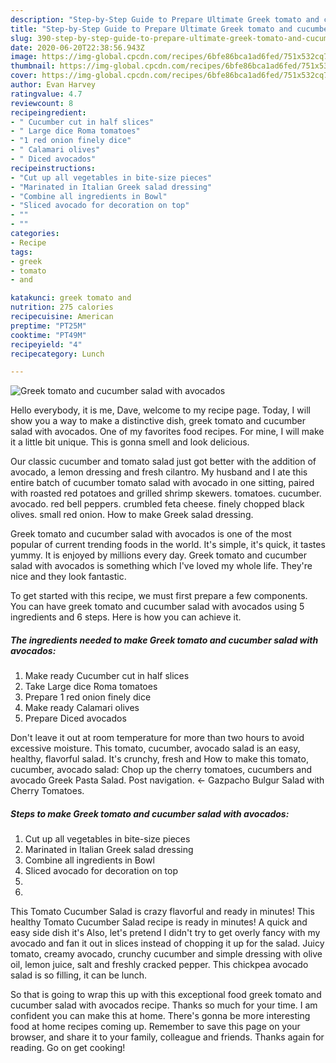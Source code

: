 ```yaml
---
description: "Step-by-Step Guide to Prepare Ultimate Greek tomato and cucumber salad with avocados"
title: "Step-by-Step Guide to Prepare Ultimate Greek tomato and cucumber salad with avocados"
slug: 390-step-by-step-guide-to-prepare-ultimate-greek-tomato-and-cucumber-salad-with-avocados
date: 2020-06-20T22:38:56.943Z
image: https://img-global.cpcdn.com/recipes/6bfe86bca1ad6fed/751x532cq70/greek-tomato-and-cucumber-salad-with-avocados-recipe-main-photo.jpg
thumbnail: https://img-global.cpcdn.com/recipes/6bfe86bca1ad6fed/751x532cq70/greek-tomato-and-cucumber-salad-with-avocados-recipe-main-photo.jpg
cover: https://img-global.cpcdn.com/recipes/6bfe86bca1ad6fed/751x532cq70/greek-tomato-and-cucumber-salad-with-avocados-recipe-main-photo.jpg
author: Evan Harvey
ratingvalue: 4.7
reviewcount: 8
recipeingredient:
- " Cucumber cut in half slices"
- " Large dice Roma tomatoes"
- "1 red onion finely dice"
- " Calamari olives"
- " Diced avocados"
recipeinstructions:
- "Cut up all vegetables in bite-size pieces"
- "Marinated in Italian Greek salad dressing"
- "Combine all ingredients in Bowl"
- "Sliced avocado for decoration on top"
- ""
- ""
categories:
- Recipe
tags:
- greek
- tomato
- and

katakunci: greek tomato and 
nutrition: 275 calories
recipecuisine: American
preptime: "PT25M"
cooktime: "PT49M"
recipeyield: "4"
recipecategory: Lunch

---
```



![Greek tomato and cucumber salad with avocados](https://img-global.cpcdn.com/recipes/6bfe86bca1ad6fed/751x532cq70/greek-tomato-and-cucumber-salad-with-avocados-recipe-main-photo.jpg)

Hello everybody, it is me, Dave, welcome to my recipe page. Today, I will show you a way to make a distinctive dish, greek tomato and cucumber salad with avocados. One of my favorites food recipes. For mine, I will make it a little bit unique. This is gonna smell and look delicious.

Our classic cucumber and tomato salad just got better with the addition of avocado, a lemon dressing and fresh cilantro. My husband and I ate this entire batch of cucumber tomato salad with avocado in one sitting, paired with roasted red potatoes and grilled shrimp skewers. tomatoes. cucumber. avocado. red bell peppers. crumbled feta cheese. finely chopped black olives. small red onion. How to make Greek salad dressing.

Greek tomato and cucumber salad with avocados is one of the most popular of current trending foods in the world. It's simple, it's quick, it tastes yummy. It is enjoyed by millions every day. Greek tomato and cucumber salad with avocados is something which I've loved my whole life. They're nice and they look fantastic.


To get started with this recipe, we must first prepare a few components. You can have greek tomato and cucumber salad with avocados using 5 ingredients and 6 steps. Here is how you can achieve it.

<!--inarticleads1-->

##### The ingredients needed to make Greek tomato and cucumber salad with avocados:

1. Make ready  Cucumber cut in half slices
1. Take  Large dice Roma tomatoes
1. Prepare 1 red onion finely dice
1. Make ready  Calamari olives
1. Prepare  Diced avocados


Don&#39;t leave it out at room temperature for more than two hours to avoid excessive moisture. This tomato, cucumber, avocado salad is an easy, healthy, flavorful salad. It&#39;s crunchy, fresh and How to make this tomato, cucumber, avocado salad: Chop up the cherry tomatoes, cucumbers and avocado Greek Pasta Salad. Post navigation. ← Gazpacho Bulgur Salad with Cherry Tomatoes. 

<!--inarticleads2-->

##### Steps to make Greek tomato and cucumber salad with avocados:

1. Cut up all vegetables in bite-size pieces
1. Marinated in Italian Greek salad dressing
1. Combine all ingredients in Bowl
1. Sliced avocado for decoration on top
1. 
1. 


This Tomato Cucumber Salad is crazy flavorful and ready in minutes! This healthy Tomato Cucumber Salad recipe is ready in minutes! A quick and easy side dish it&#39;s Also, let&#39;s pretend I didn&#39;t try to get overly fancy with my avocado and fan it out in slices instead of chopping it up for the salad. Juicy tomato, creamy avocado, crunchy cucumber and simple dressing with olive oil, lemon juice, salt and freshly cracked pepper. This chickpea avocado salad is so filling, it can be lunch. 

So that is going to wrap this up with this exceptional food greek tomato and cucumber salad with avocados recipe. Thanks so much for your time. I am confident you can make this at home. There's gonna be more interesting food at home recipes coming up. Remember to save this page on your browser, and share it to your family, colleague and friends. Thanks again for reading. Go on get cooking!
